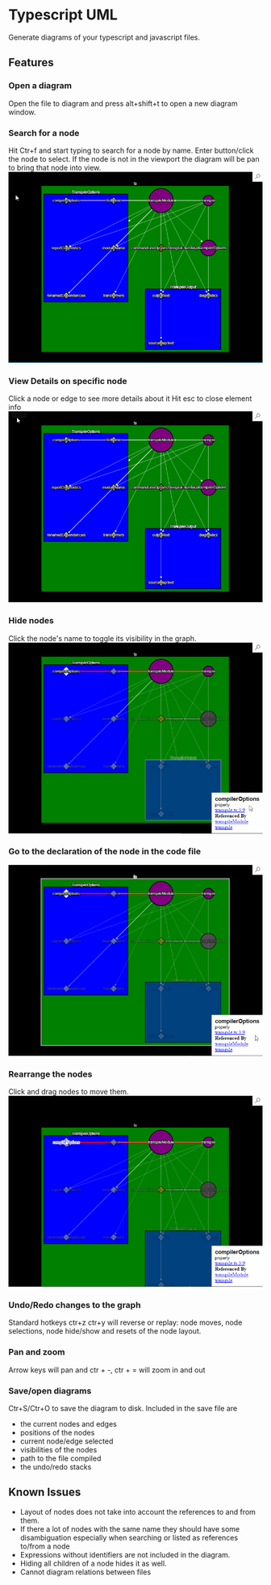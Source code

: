 # Typescript UML

Generate diagrams of your typescript and javascript files.

## Features

### Open a diagram  
Open the file to diagram and press alt+shift+t to open a new diagram window. 

### Search for a node
Hit Ctr+f and start typing to search for a node by name. Enter button/click the node to select. If the node is not in the viewport the diagram will be pan to bring that node into view.  
![find node](images/searchNode.gif)

### View Details on specific node
Click a node or edge to see more details about it
Hit esc to close element info  
![Select Node](images/selectNode.gif)

### Hide nodes
Click the node's name to toggle its visibility in the graph.  
![Select Node](images/toggleNode.gif)

### Go to the declaration of the node in the code file  
![Goto code](images/gotoCode.gif)

### Rearrange the nodes
Click and drag nodes to move them.  
![Move node](images/moveNode.gif)

### Undo/Redo changes to the graph
Standard hotkeys ctr+z ctr+y will reverse or replay: node moves, node selections, node hide/show and resets of the node layout.

### Pan and zoom
Arrow keys will pan and ctr + -, ctr + = will zoom in and out

### Save/open diagrams
Ctr+S/Ctr+O to save the diagram to disk. Included in the save file are 
- the current nodes and edges
- positions of the nodes
- current node/edge selected
- visibilities of the nodes
- path to the file compiled
- the undo/redo stacks

## Known Issues

- Layout of nodes does not take into account the references to and from them.
- If there a lot of nodes with the same name they should have some disambiguation especially when searching or listed as references to/from a node
- Expressions without identifiers are not included in the diagram.
- Hiding all children of a node hides it as well.
- Cannot diagram relations between files

